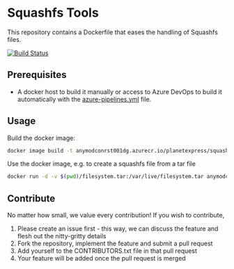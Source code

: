 # Squashfs Tools

This repository contains a Dockerfile that eases the handling of Squashfs files.

[![Build Status](https://dev.azure.com/digitecgalaxus/SystemEngineering/_apis/build/status/squashfs-tools-image?branchName=master)](https://dev.azure.com/digitecgalaxus/SystemEngineering/_build/latest?definitionId=1164&branchName=master)

## Prerequisites

- A docker host to build it manually or access to Azure DevOps to build it automatically with the [azure-pipelines.yml](azure-pipelines.yml) file.

## Usage

Build the docker image:

```sh
docker image build -t anymodconrst001dg.azurecr.io/planetexpress/squashfs-tools:latest .
```

Use the docker image, e.g. to create a squashfs file from a tar file

```sh
docker run -d -v $(pwd)/filesystem.tar:/var/live/filesystem.tar anymodconrst001dg.azurecr.io/planetexpress/squashfs-tools:latest /bin/sh -c "tar2sqfs --quiet filesystem.squashfs < /var/live/filesystem.tar"
```

## Contribute

No matter how small, we value every contribution! If you wish to contribute,

1. Please create an issue first - this way, we can discuss the feature and flesh out the nitty-gritty details
2. Fork the repository, implement the feature and submit a pull request
3. Add yourself to the CONTRIBUTORS.txt file in that pull request
4. Your feature will be added once the pull request is merged
